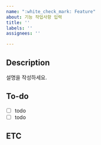 ```yaml
---
name: ":white_check_mark: Feature"
about: 기능 작업사항 입력
title: ''
labels: ''
assignees: ''

---
```


## Description
설명을 작성하세요.

## To-do
- [ ] todo
- [ ] todo

## ETC
